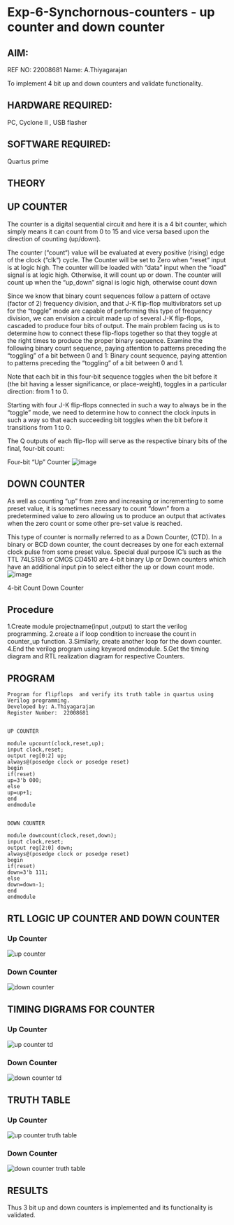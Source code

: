 # Exp-6-Synchornous-counters - up counter and down counter 
## AIM: 
REF NO: 22008681 Name: A.Thiyagarajan

To implement 4 bit up and down counters and validate  functionality.
## HARDWARE REQUIRED:  
PC, Cyclone II , USB flasher
## SOFTWARE REQUIRED:  
Quartus prime
## THEORY 

## UP COUNTER 
The counter is a digital sequential circuit and here it is a 4 bit counter, which simply means it can count from 0 to 15 and vice versa based upon the direction of counting (up/down). 

The counter (“count“) value will be evaluated at every positive (rising) edge of the clock (“clk“) cycle.
The Counter will be set to Zero when “reset” input is at logic high.
The counter will be loaded with “data” input when the “load” signal is at logic high. Otherwise, it will count up or down.
The counter will count up when the “up_down” signal is logic high, otherwise count down

Since we know that binary count sequences follow a pattern of octave (factor of 2) frequency division, and that J-K flip-flop multivibrators set up for the “toggle” mode are capable of performing this type of frequency division, we can envision a circuit made up of several J-K flip-flops, cascaded to produce four bits of output.
The main problem facing us is to determine how to connect these flip-flops together so that they toggle at the right times to produce the proper binary sequence.
Examine the following binary count sequence, paying attention to patterns preceding the “toggling” of a bit between 0 and 1:
Binary count sequence, paying attention to patterns preceding the “toggling” of a bit between 0 and 1.

Note that each bit in this four-bit sequence toggles when the bit before it (the bit having a lesser significance, or place-weight), toggles in a particular direction: from 1 to 0.



 
 

Starting with four J-K flip-flops connected in such a way to always be in the “toggle” mode, we need to determine how to connect the clock inputs in such a way so that each succeeding bit toggles when the bit before it transitions from 1 to 0.

The Q outputs of each flip-flop will serve as the respective binary bits of the final, four-bit count:

 
 

Four-bit “Up” Counter
![image](https://user-images.githubusercontent.com/36288975/169644758-b2f4339d-9532-40c5-af40-8f4f8c942e2c.png)



## DOWN COUNTER 

As well as counting “up” from zero and increasing or incrementing to some preset value, it is sometimes necessary to count “down” from a predetermined value to zero allowing us to produce an output that activates when the zero count or some other pre-set value is reached.

This type of counter is normally referred to as a Down Counter, (CTD). In a binary or BCD down counter, the count decreases by one for each external clock pulse from some preset value. Special dual purpose IC’s such as the TTL 74LS193 or CMOS CD4510 are 4-bit binary Up or Down counters which have an additional input pin to select either the up or down count mode.
![image](https://user-images.githubusercontent.com/36288975/169644844-1a14e123-7228-4ed8-81a9-eb937dff4ac8.png)


4-bit Count Down Counter
## Procedure
1.Create module projectname(input ,output) to start the verilog programming. 
2.create a if loop condition to increase the count in counter_up function. 
3.Similarly, create another loop for the down counter.
4.End the verilog program using keyword endmodule. 
5.Get the timing diagram and RTL realization diagram for respective Counters.



## PROGRAM 
```
Program for flipflops  and verify its truth table in quartus using Verilog programming.
Developed by: A.Thiyagarajan
Register Number:  22008681


UP COUNTER

module upcount(clock,reset,up);
input clock,reset;
output reg[0:2] up;
always@(posedge clock or posedge reset)
begin
if(reset)
up=3'b 000;
else
up=up+1;
end
endmodule


DOWN COUNTER

module downcount(clock,reset,down);
input clock,reset;
output reg[2:0] down;
always@(posedge clock or posedge reset)
begin
if(reset)
down=3'b 111;
else
down=down-1;
end
endmodule

```




## RTL LOGIC UP COUNTER AND DOWN COUNTER  

### Up Counter
![up counter](https://user-images.githubusercontent.com/118707693/212560263-d12c10be-8a29-4d4b-8ea6-1735de5f4db6.png)



### Down Counter

![down counter](https://user-images.githubusercontent.com/118707693/212560273-b867e65c-39cc-4a50-aace-0372463cca62.png)


## TIMING DIGRAMS FOR COUNTER  

### Up Counter
![up counter td](https://user-images.githubusercontent.com/118707693/212560287-fec4ac61-3b6b-4654-9ee3-f23824abbbf4.png)


### Down Counter

![down counter td](https://user-images.githubusercontent.com/118707693/212560294-aa4cf631-8226-49d6-b671-0022384994f1.png)


## TRUTH TABLE 

### Up Counter

![up counter truth table](https://user-images.githubusercontent.com/118707693/212560303-90f15adb-b51f-4f97-8ba3-1ce1f177ea17.png)

### Down Counter

![down counter truth table](https://user-images.githubusercontent.com/118707693/212560315-12707cf8-7b14-4a78-8d4b-bdb58dc581f5.png)


## RESULTS 
Thus 3 bit up and down counters is implemented and its functionality is validated.
